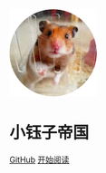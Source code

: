 <img src="_coverpage.assets/20200624035041.81eb65dfb71e7dd66b560f4c515019c6.webp" style="zoom:15%;" />

# 小钰子帝国

[GitHub](https://github.com/yukmingyu/notes)	[开始阅读]([https://yukmingyu.github.io/notes/#/dos/Openvpn%E9%85%8D%E7%BD%AE.md](https://yukmingyu.github.io/notes/#/dos/Openvpn配置.md))

